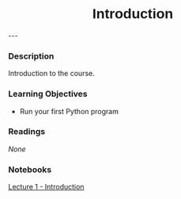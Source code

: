 <h1  style="font-family:  Verdana,  Geneva,  sans-serif;  text-align:center">Introduction</h1> 
--- 
 
###  Description 
Introduction  to  the  course. 
 
###  Learning  Objectives 
-  Run  your  first  Python  program 
 
###  Readings 
*None* 
 
###  Notebooks 
[Lecture  1  -  Introduction](https://rpi-data.github.io/csci1100/notebooks/lec01_intro.html)
